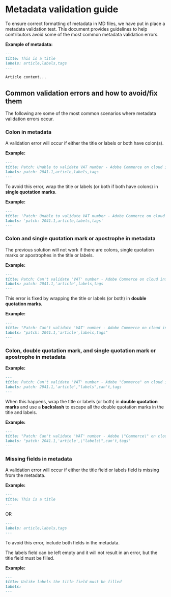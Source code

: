 # Metadata validation guide

To ensure correct formatting of metadata in MD files, we have put in place a metadata validation test. This document provides guidelines to help contributors avoid some of the most common metadata validation errors.

**Example of metadata:**

```markdown
---
title: This is a title
labels: article,labels,tags
---

Article content...
```

## Common validation errors and how to avoid/fix them

The following are some of the most common scenarios where metadata validation errors occur.

### Colon in metadata

A validation error will occur if either the title or labels or both have colon(s).

**Example:**

```markdown
---
title: Patch: Unable to validate VAT number - Adobe Commerce on cloud infrastructure
labels: patch: 2041.1,article,labels,tags
---
```
To avoid this error, wrap the title or labels (or both if both have colons) in **single quotation marks**.

**Example:**

```markdown
---
title: 'Patch: Unable to validate VAT number - Adobe Commerce on cloud infrastructure'
labels: 'patch: 2041.1,article,labels,tags'
---
```

### Colon and single quotation mark or apostrophe in metadata

The previous solution will not work if there are colons, single quotation marks or apostrophes in the title or labels.

**Example:**

```markdown
---
title: Patch: Can't validate 'VAT' number - Adobe Commerce on cloud infrastructure
labels: patch: 2041.1,'article',labels,tags
---
```

This error is fixed by wrapping the title or labels (or both) in **double quotation marks**.

**Example:**

```markdown
---
title: "Patch: Can't validate 'VAT' number - Adobe Commerce on cloud infrastructure"
labels: "patch: 2041.1,'article',labels,tags"
---
```

### Colon, double quotation mark, and single quotation mark or apostrophe in metadata

**Example:**

```markdown
---
title: Patch: Can't validate 'VAT' number - Adobe "Commerce" on cloud infrastructure
labels: patch: 2041.1,'article',"labels",can't,tags
---
```

When this happens, wrap the title or labels (or both) in **double quotation marks** and use a **backslash** to escape all the double quotation marks in the title and labels.

**Example:**

```markdown
---
title: "Patch: Can't validate 'VAT' number - Adobe \"Commerce\" on cloud infrastructure"
labels: "patch: 2041.1,'article',\"labels\",can't,tags"
---
```

### Missing fields in metadata

A validation error will occur if either the title field or labels field is missing from the metadata.

**Example:**

```markdown
---
title: This is a title
---
```

OR

```markdown
---
labels: article,labels,tags
---
```

To avoid this error, include both fields in the metadata.

The labels field can be left empty and it will not result in an error, but the title field must be filled.

**Example:**

```markdown
---
title: Unlike labels the title field must be filled
labels:
---
```
